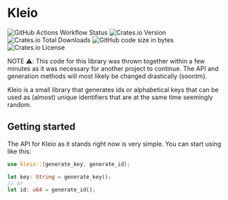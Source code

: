 # Kleio

![GitHub Actions Workflow Status](https://img.shields.io/github/actions/workflow/status/einstein8612/kleio/rust.yml)
![Crates.io Version](https://img.shields.io/crates/v/kleio-rs)
![Crates.io Total Downloads](https://img.shields.io/crates/d/kleio-rs)
![GitHub code size in bytes](https://img.shields.io/github/languages/code-size/einstein8612/kleio)
![Crates.io License](https://img.shields.io/crates/l/kleio-rs)


NOTE ⚠️: This code for this library was thrown together within a few minutes as it was necessary for another project to continue. The API and generation methods will most likely be changed drastically (soontm).

Kleio is a small library that generates ids or alphabetical keys that can be used as (almost) unique identifiers that are at the same time seemingly random.

## Getting started
The API for Kleio as it stands right now is very simple. You can start using like this:

```rust
use kleio::{generate_key, generate_id};

let key: String = generate_key();
// or
let id: u64 = generate_id();
```

